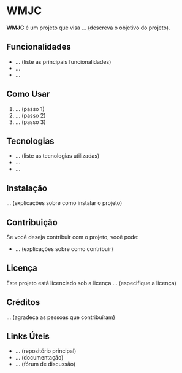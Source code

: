 # WMJC

**WMJC** é um projeto que visa ... (descreva o objetivo do projeto).

## Funcionalidades

* ... (liste as principais funcionalidades)
* ...
* ...

## Como Usar

1. ... (passo 1)
2. ... (passo 2)
3. ... (passo 3)

## Tecnologias

* ... (liste as tecnologias utilizadas)
* ...
* ...

## Instalação

... (explicações sobre como instalar o projeto)

## Contribuição

Se você deseja contribuir com o projeto, você pode:

* ... (explicações sobre como contribuir)

## Licença

Este projeto está licenciado sob a licença ... (especifique a licença)

## Créditos

... (agradeça as pessoas que contribuíram)

## Links Úteis

* ... (repositório principal)
* ... (documentação)
* ... (fórum de discussão)
